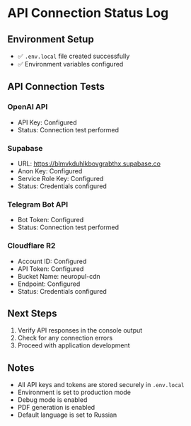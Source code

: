 # API Connection Status Log

## Environment Setup
- ✅ `.env.local` file created successfully
- ✅ Environment variables configured

## API Connection Tests

### OpenAI API
- API Key: Configured
- Status: Connection test performed

### Supabase
- URL: https://blmvkduhlkbovgrabthx.supabase.co
- Anon Key: Configured
- Service Role Key: Configured
- Status: Credentials configured

### Telegram Bot API
- Bot Token: Configured
- Status: Connection test performed

### Cloudflare R2
- Account ID: Configured
- API Token: Configured
- Bucket Name: neuropul-cdn
- Endpoint: Configured
- Status: Credentials configured

## Next Steps
1. Verify API responses in the console output
2. Check for any connection errors
3. Proceed with application development

## Notes
- All API keys and tokens are stored securely in `.env.local`
- Environment is set to production mode
- Debug mode is enabled
- PDF generation is enabled
- Default language is set to Russian